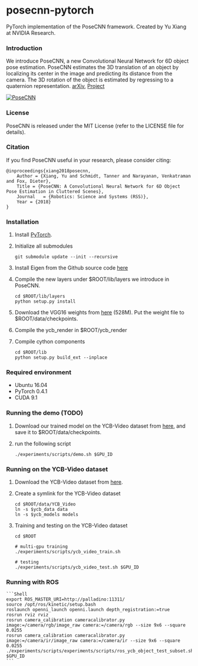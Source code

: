 # posecnn-pytorch

PyTorch implementation of the PoseCNN framework. Created by Yu Xiang at NVIDIA Research.

### Introduction

We introduce PoseCNN, a new Convolutional Neural Network for 6D object pose estimation. PoseCNN estimates the 3D translation of an object by localizing its center in the image and predicting its distance from the camera. The 3D rotation of the object is estimated by regressing to a quaternion representation. [arXiv](https://arxiv.org/abs/1711.00199), [Project](https://rse-lab.cs.washington.edu/projects/posecnn/)

[![PoseCNN](http://yuxng.github.io/PoseCNN.png)](https://youtu.be/ih0cCTxO96Y)

### License

PoseCNN is released under the MIT License (refer to the LICENSE file for details).

### Citation

If you find PoseCNN useful in your research, please consider citing:

    @inproceedings{xiang2018posecnn,
        Author = {Xiang, Yu and Schmidt, Tanner and Narayanan, Venkatraman and Fox, Dieter},
        Title = {PoseCNN: A Convolutional Neural Network for 6D Object Pose Estimation in Cluttered Scenes},
        Journal   = {Robotics: Science and Systems (RSS)},
        Year = {2018}
    }

### Installation

1. Install [PyTorch](https://pytorch.org/).

2. Initialize all submodules
   ```Shell
   git submodule update --init --recursive
   ```

3. Install Eigen from the Github source code [here](https://github.com/eigenteam/eigen-git-mirror)

4. Compile the new layers under $ROOT/lib/layers we introduce in PoseCNN.
    ```Shell
    cd $ROOT/lib/layers
    python setup.py install
    ```

5. Download the VGG16 weights from [here](https://drive.google.com/file/d/1tTd64s1zNnjONlXvTFDZAf4E68Pupc_S/view?usp=sharing) (528M). Put the weight file to $ROOT/data/checkpoints.

6. Compile the ycb_render in $ROOT/ycb_render

7. Compile cython components
    ```Shell
    cd $ROOT/lib
    python setup.py build_ext --inplace
    ```

### Required environment
- Ubuntu 16.04
- PyTorch 0.4.1
- CUDA 9.1

### Running the demo (TODO)
1. Download our trained model on the YCB-Video dataset from [here](https://drive.google.com/file/d/1UNJ56Za6--bHGgD3lbteZtXLC2E-liWz/view?usp=sharing), and save it to $ROOT/data/checkpoints.

2. run the following script
    ```Shell
    ./experiments/scripts/demo.sh $GPU_ID
    ```

### Running on the YCB-Video dataset
1. Download the YCB-Video dataset from [here](https://rse-lab.cs.washington.edu/projects/posecnn/).

2. Create a symlink for the YCB-Video dataset
    ```Shell
    cd $ROOT/data/YCB_Video
    ln -s $ycb_data data
    ln -s $ycb_models models
    ```

3. Training and testing on the YCB-Video dataset
    ```Shell
    cd $ROOT

    # multi-gpu training
    ./experiments/scripts/ycb_video_train.sh

    # testing
    ./experiments/scripts/ycb_video_test.sh $GPU_ID

    ```

### Running with ROS
    ```Shell
    export ROS_MASTER_URI=http://palladino:11311/
    source /opt/ros/kinetic/setup.bash
    roslaunch openni_launch openni.launch depth_registration:=true
    rosrun rviz rviz
    rosrun camera_calibration cameracalibrator.py image:=/camera/rgb/image_raw camera:=/camera/rgb --size 9x6 --square 0.0255
    rosrun camera_calibration cameracalibrator.py image:=/camera/ir/image_raw camera:=/camera/ir --size 9x6 --square 0.0255
    ./experiments/scripts/experiments/scripts/ros_ycb_object_test_subset.sh $GPU_ID
    ```
